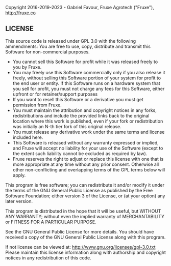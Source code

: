 Copyright 2016-2019-2023 - Gabriel Favour, Fruxe Agrotech ("Fruxe"), http://fruxe.co

## LICENSE
This source code is released under GPL 3.0 with the following ammendments:
You are free to use, copy, distribute and transmit this Software for non-commercial purposes.
- You cannot sell this Software for profit while it was released freely to you by Fruxe.
- You may freely use this Software commercially only if you also release it freely,
  without selling this Software portion of your system for profit to the end user or entity.
  If this Software runs on a hardware system that you sell for profit, you must not charge
  any fees for this Software, either upfront or for retainer/support purposes
- If you want to resell this Software or a derivative you must get permission from Fruxe.
- You must maintain the attribution and copyright notices in any forks, redistributions and
  include the provided links back to the original location where this work is published,
  even if your fork or redistribution was initially an N-th tier fork of this original release.
- You must release any derivative work under the same terms and license included here.
- This Software is released without any warranty expressed or implied, and Fruxe
  will accept no liability for your use of the Software (except to the extent such liability
  cannot be excluded as required by law).
- Fruxe reserves the right to adjust or replace this license with one
  that is more appropriate at any time without any prior consent.
Otherwise all other non-conflicting and overlapping terms of the GPL terms below will apply.


This program is free software; you can redistribute it and/or modify it under the terms of the GNU General Public License as published by the Free Software Foundation; either version 3 of the License, or (at your option) any later version.

This program is distributed in the hope that it will be useful, but WITHOUT ANY WARRANTY; without even the implied warranty of MERCHANTABILITY or FITNESS FOR A PARTICULAR PURPOSE.

See the GNU General Public License for more details. You should have received a copy of the GNU General Public License along with this program.

If not license can be viewed at: http://www.gnu.org/licenses/gpl-3.0.txt Please maintain this license information along with authorship and copyright notices in any redistribution of this code.
